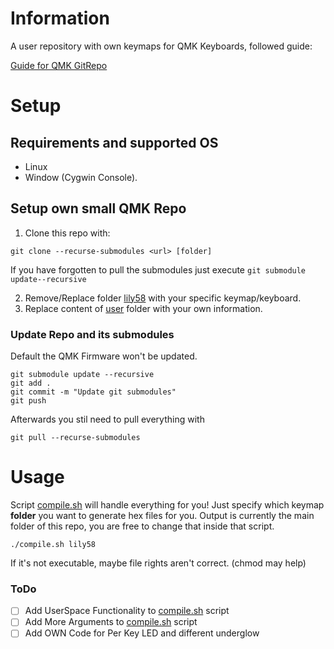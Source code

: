 
# Information

A user repository with own keymaps for QMK Keyboards, followed guide:

[Guide for QMK GitRepo](https://medium.com/@patrick.elmquist/separate-keymap-repo-for-qmk-136ff5a419bd)


# Setup

## Requirements and supported OS

- Linux
- Window (Cygwin Console).

## Setup own small QMK Repo

1. Clone this repo with:

```shell
git clone --recurse-submodules <url> [folder]
```
If you have forgotten to pull the submodules just execute `git submodule update--recursive`

2. Remove/Replace folder [lily58](lily58) with your specific keymap/keyboard.
3. Replace content of [user](user) folder with your own information.

### Update Repo and its submodules

Default the QMK Firmware won't be updated.

```shell
git submodule update --recursive
git add .
git commit -m "Update git submodules"
git push
```

Afterwards you stil need to pull everything with

```shell
git pull --recurse-submodules
```

# Usage

Script [compile.sh](compile.sh) will handle everything for you!
Just specify which keymap **folder** you want to generate hex files for you.
Output is currently the main folder of this repo, you are free to change that inside that script.

```
./compile.sh lily58
```

If it's not executable, maybe file rights aren't correct. (chmod may help)

### ToDo

- [ ] Add UserSpace Functionality to [compile.sh](compile.sh) script
- [ ] Add More Arguments to [compile.sh](compile.sh) script
- [ ] Add OWN Code for Per Key LED and different underglow